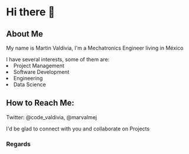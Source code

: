 <h1>Hi there 👋 </h1>

<h2>About Me </h2>
<p>My name is Martin Valdivia, I'm a Mechatronics Engineer living in México</p>
<u1>I have several interests, some of them are: </u1>
  <li>Project Management</li>
  <li>Software Development</li>
  <li>Engineering</li>
  <li>Data Science</li>

<h2>How to Reach Me:</h2>
<p>Twitter: @code_valdivia, @marvalmej <p>

<p>I'd be glad to connect with you and collaborate on Projects </p>
<h3>Regards</h3>


<!--
**martinvaldivia/martinvaldivia** is a ✨ _special_ ✨ repository because its `README.md` (this file) appears on your GitHub profile.

Here are some ideas to get you started:

- 🔭 I’m currently working on ...
- 🌱 I’m currently learning ...
- 👯 I’m looking to collaborate on ...
- 🤔 I’m looking for help with ...
- 💬 Ask me about ...
- 📫 How to reach me: ...
- 😄 Pronouns: ...
- ⚡ Fun fact: ...
-->
